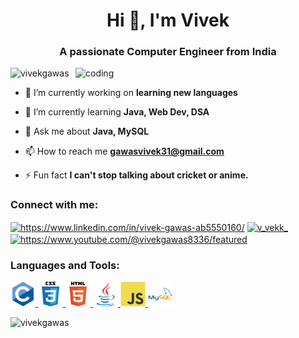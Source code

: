 <h1 align="center">Hi 👋, I'm Vivek</h1>
<h3 align="center">A passionate Computer Engineer from India</h3>

<image align="right" alt="coding" width=400 src="https://camo.githubusercontent.com/5ddf73ad3a205111cf8c686f687fc216c2946a75005718c8da5b837ad9de78c9/68747470733a2f2f7468756d62732e6766796361742e636f6d2f4576696c4e657874446576696c666973682d736d616c6c2e676966" >

<p align="left"> <img src="https://komarev.com/ghpvc/?username=vivekgawas&label=Profile%20views&color=0e75b6&style=flat" alt="vivekgawas" /> </p>

- 🔭 I’m currently working on **learning new languages**

- 🌱 I’m currently learning **Java, Web Dev, DSA**

- 💬 Ask me about **Java, MySQL**

- 📫 How to reach me **gawasvivek31@gmail.com**

- ⚡ Fun fact **I can't stop talking about cricket or anime.**

<h3 align="left">Connect with me:</h3>
<p align="left">
<a href="https://www.linkedin.com/in/vivek-gawas-ab5550160/" target="blank"><img align="center" src="https://raw.githubusercontent.com/rahuldkjain/github-profile-readme-generator/master/src/images/icons/Social/linked-in-alt.svg" alt="https://www.linkedin.com/in/vivek-gawas-ab5550160/" height="30" width="40" /></a>
<a href="https://instagram.com/v_vekk_" target="#"><img align="center" src="https://raw.githubusercontent.com/rahuldkjain/github-profile-readme-generator/master/src/images/icons/Social/instagram.svg" alt="v_vekk_" height="30" width="40" /></a>
<a href="https://www.youtube.com/@vivekgawas8336" target="#"><img align="center" src="https://raw.githubusercontent.com/rahuldkjain/github-profile-readme-generator/master/src/images/icons/Social/youtube.svg" alt="https://www.youtube.com/@vivekgawas8336/featured" height="30" width="40" /></a>
</p>

<h3 align="left">Languages and Tools:</h3>
<p align="left"> <a href="https://www.cprogramming.com/" target="_blank" rel="noreferrer"> <img src="https://raw.githubusercontent.com/devicons/devicon/master/icons/c/c-original.svg" alt="c" width="40" height="40"/> </a> <a href="https://www.w3schools.com/css/" target="_blank" rel="noreferrer"> <img src="https://raw.githubusercontent.com/devicons/devicon/master/icons/css3/css3-original-wordmark.svg" alt="css3" width="40" height="40"/> </a> <a href="https://www.w3.org/html/" target="_blank" rel="noreferrer"> <img src="https://raw.githubusercontent.com/devicons/devicon/master/icons/html5/html5-original-wordmark.svg" alt="html5" width="40" height="40"/> </a> <a href="https://www.java.com" target="_blank" rel="noreferrer"> <img src="https://raw.githubusercontent.com/devicons/devicon/master/icons/java/java-original.svg" alt="java" width="40" height="40"/> </a> <a href="https://developer.mozilla.org/en-US/docs/Web/JavaScript" target="_blank" rel="noreferrer"> <img src="https://raw.githubusercontent.com/devicons/devicon/master/icons/javascript/javascript-original.svg" alt="javascript" width="40" height="40"/> </a> <a href="https://www.mysql.com/" target="_blank" rel="noreferrer"> <img src="https://raw.githubusercontent.com/devicons/devicon/master/icons/mysql/mysql-original-wordmark.svg" alt="mysql" width="40" height="40"/> </a> </p>

<p><img align="left" src="https://github-readme-stats.vercel.app/api/top-langs?username=vivekgawas&show_icons=true&locale=en&layout=compact" alt="vivekgawas" /></p>

<!-- <p>&nbsp;<img align="center" src="https://github-readme-stats.vercel.app/api?username=vivekgawas&show_icons=true&locale=en" alt="vivekgawas" /></p>

<p><img align="center" src="https://github-readme-streak-stats.herokuapp.com/?user=vivekgawas&" alt="vivekgawas" /></p> -->
